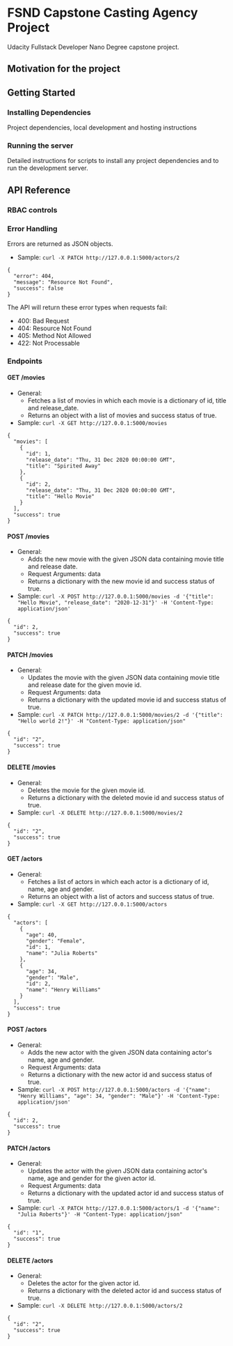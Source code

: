 # FSND Capstone Casting Agency Project
Udacity Fullstack Developer Nano Degree capstone project.
## Motivation for the project

## Getting Started
### Installing Dependencies
Project dependencies, local development and hosting instructions
### Running the server
Detailed instructions for scripts to install any project dependencies and to run the development server.

## API Reference
### RBAC controls
### Error Handling
Errors are returned as JSON objects.
- Sample: `curl -X PATCH http://127.0.0.1:5000/actors/2`
```
{
  "error": 404, 
  "message": "Resource Not Found", 
  "success": false
}
```
The API will return these error types when requests fail:
- 400: Bad Request
- 404: Resource Not Found
- 405: Method Not Allowed
- 422: Not Processable

### Endpoints
#### GET /movies
- General: 
  - Fetches a list of movies in which each movie is a dictionary of id, title and release_date.
  - Returns an object with a list of movies and success status of true.
- Sample: `curl -X GET http://127.0.0.1:5000/movies`
```
{
  "movies": [
    {
      "id": 1, 
      "release_date": "Thu, 31 Dec 2020 00:00:00 GMT", 
      "title": "Spirited Away"
    }, 
    {
      "id": 2, 
      "release_date": "Thu, 31 Dec 2020 00:00:00 GMT", 
      "title": "Hello Movie"
    }
  ], 
  "success": true
}
```
#### POST /movies
- General: 
  - Adds the new movie with the given JSON data containing movie title and release date.
  - Request Arguments: data
  - Returns a dictionary with the new movie id and success status of true.
- Sample: `curl -X POST http://127.0.0.1:5000/movies -d '{"title": "Hello Movie", "release_date": "2020-12-31"}' -H 'Content-Type: application/json'`
```
{
  "id": 2, 
  "success": true
}
```
#### PATCH /movies
- General:
  - Updates the movie with the given JSON data containing movie title and release date for the given movie id.
  - Request Arguments: data
  - Returns a dictionary with the updated movie id and success status of true.
- Sample: `curl -X PATCH http://127.0.0.1:5000/movies/2 -d '{"title": "Hello world 2!"}' -H "Content-Type: application/json"`
```
{
  "id": "2", 
  "success": true
}
```
#### DELETE /movies
- General:
  - Deletes the movie for the given movie id.
  - Returns a dictionary with the deleted movie id and success status of true.
- Sample: `curl -X DELETE http://127.0.0.1:5000/movies/2`
```
{
  "id": "2", 
  "success": true
}

```
#### GET /actors
- General: 
  - Fetches a list of actors in which each actor is a dictionary of id, name, age and gender.
  - Returns an object with a list of actors and success status of true.
- Sample: `curl -X GET http://127.0.0.1:5000/actors`
```
{
  "actors": [
    {
      "age": 40, 
      "gender": "Female", 
      "id": 1, 
      "name": "Julia Roberts"
    },  
    {
      "age": 34, 
      "gender": "Male", 
      "id": 2, 
      "name": "Henry Williams"
    }
  ], 
  "success": true
}
```
#### POST /actors
- General: 
  - Adds the new actor with the given JSON data containing actor's name, age and gender.
  - Request Arguments: data
  - Returns a dictionary with the new actor id and success status of true.
- Sample: `curl -X POST http://127.0.0.1:5000/actors -d '{"name": "Henry Williams", "age": 34, "gender": "Male"}' -H 'Content-Type: application/json'`
```
{
  "id": 2, 
  "success": true
}
```
#### PATCH /actors
- General:
  - Updates the actor with the given JSON data containing actor's name, age and gender for the given actor id.
  - Request Arguments: data
  - Returns a dictionary with the updated actor id and success status of true.
- Sample: `curl -X PATCH http://127.0.0.1:5000/actors/1 -d '{"name": "Julia Roberts"}' -H "Content-Type: application/json"`
```
{
  "id": "1", 
  "success": true
}
```
#### DELETE /actors
- General:
  - Deletes the actor for the given actor id.
  - Returns a dictionary with the deleted actor id and success status of true.
- Sample: `curl -X DELETE http://127.0.0.1:5000/actors/2`
```
{
  "id": "2", 
  "success": true
}
```
